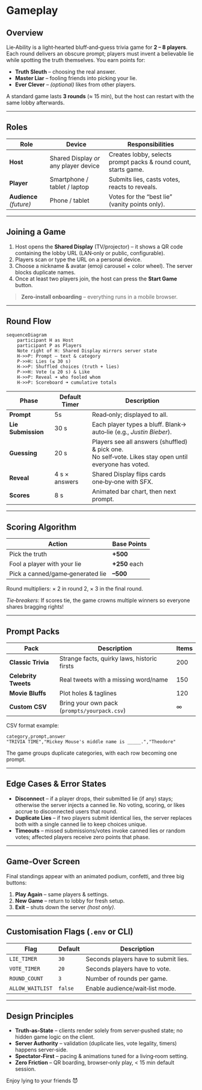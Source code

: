 # Gameplay

## Overview

Lie‑Ability is a light‑hearted bluff‑and‑guess trivia game for **2 – 8 players**.  Each round delivers an obscure prompt; players must invent a believable lie while spotting the truth themselves. You earn points for:

* **Truth Sleuth** – choosing the real answer.
* **Master Liar** – fooling friends into picking your lie.
* **Ever Clever** – *(optional)* likes from other players.

A standard game lasts **3 rounds** (≈ 15 min), but the host can restart with the same lobby afterwards.

---

## Roles

| Role                    | Device                                | Responsibilities                                                |
| ----------------------- | ------------------------------------- | --------------------------------------------------------------- |
| **Host**                | Shared Display *or* any player device | Creates lobby, selects prompt packs & round count, starts game. |
| **Player**              | Smartphone / tablet / laptop          | Submits lies, casts votes, reacts to reveals.                   |
| **Audience** *(future)* | Phone / tablet                        | Votes for the “best lie” (vanity points only).                  |

---

## Joining a Game
1. Host opens the **Shared Display** (TV/projector) – it shows a QR code containing the lobby URL (LAN‑only or public, configurable).
2. Players scan or type the URL on a personal device.
3. Choose a nickname & avatar (emoji carousel + color wheel). The server blocks duplicate names.
4. Once at least two players join, the host can press the **Start Game** button.

> **Zero‑install onboarding** – everything runs in a mobile browser.

---

## Round Flow

```mermaid
sequenceDiagram
    participant H as Host
    participant P as Players
    Note right of H: Shared Display mirrors server state
    H->>P: Prompt – text & category
    P->>H: Lies (≤ 30 s)
    H->>P: Shuffled choices (truth + lies)
    P->>H: Vote (≤ 20 s) & Like
    H->>P: Reveal ➜ who fooled whom
    H->>P: Scoreboard ➜ cumulative totals
```

| Phase              | Default Timer | Description                                                                                                |
| ------------------ | ------------- | ---------------------------------------------------------------------------------------------------------- |
| **Prompt**         | 5s           | Read‑only; displayed to all.                                                                               |
| **Lie Submission** | 30 s          | Each player types a bluff. Blank→ auto‑lie (e.g., *Justin Bieber*).                                       |
| **Guessing**       | 20 s          | Players see all answers (shuffled) & pick one.<br/>No self‑vote. Likes stay open until everyone has voted. |
| **Reveal**         | 4 s × answers | Shared Display flips cards one‑by‑one with SFX.                                                            |
| **Scores**         | 8 s           | Animated bar chart, then next prompt.                                                                      |

---

## Scoring Algorithm

| Action                           | Base Points   |
| -------------------------------- | ------------- |
| Pick the truth                   | **+500**      |
| Fool a player with your lie      | **+250** each |
| Pick a canned/game‑generated lie | **–500**      |

Round multipliers: × 2 in round 2, × 3 in the final round.

*Tie‑breakers*: If scores tie, the game crowns multiple winners so everyone shares bragging rights!

---

## Prompt Packs

| Pack                 | Description                                  | Items |
| -------------------- | -------------------------------------------- | ----- |
| **Classic Trivia**   | Strange facts, quirky laws, historic firsts  | 200   |
| **Celebrity Tweets** | Real tweets with a missing word/name         | 150   |
| **Movie Bluffs**     | Plot holes & taglines                        | 120   |
| **Custom CSV**       | Bring your own pack (`prompts/yourpack.csv`) | ∞     |

CSV format example:

```csv
category,prompt,answer
"TRIVIA TIME","Mickey Mouse's middle name is _____.","Theodore"
```

The game groups duplicate categories, with each row becoming one prompt.

---

## Edge Cases & Error States

* **Disconnect** – if a player drops, their submitted lie (if any) stays; otherwise the server injects a canned lie. No voting, scoring, or likes accrue to disconnected users that round.
* **Duplicate Lies** – if two players submit identical lies, the server replaces both with a single canned lie to keep choices unique.
* **Timeouts** – missed submissions/votes invoke canned lies or random votes; affected players receive zero points that phase.

---

## Game‑Over Screen

Final standings appear with an animated podium, confetti, and three big buttons:

1. **Play Again** – same players & settings.
2. **New Game** – return to lobby for fresh setup.
3. **Exit** – shuts down the server *(host only)*.

---

## Customisation Flags (`.env` or CLI)

| Flag             | Default | Description                          |
| ---------------- | ------- | ------------------------------------ |
| `LIE_TIMER`      | `30`    | Seconds players have to submit lies. |
| `VOTE_TIMER`     | `20`    | Seconds players have to vote.        |
| `ROUND_COUNT`    | `3`     | Number of rounds per game.           |
| `ALLOW_WAITLIST` | `false` | Enable audience/wait‑list mode.      |

---

## Design Principles

* **Truth‑as‑State** – clients render solely from server‑pushed state; no hidden game logic on the client.
* **Server Authority** – validation (duplicate lies, vote legality, timers) happens server‑side.
* **Spectator‑First** – pacing & animations tuned for a living‑room setting.
* **Zero Friction** – QR boarding, browser‑only play, < 15 min default session.

Enjoy lying to your friends 😈